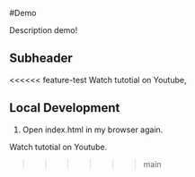 #Demo

Description demo!

## Subheader

<<<<<< feature-test
Watch tutotial on Youtube,

## Local Development

1. Open index.html in my browser again.

Watch tutotial on Youtube.
>>>>>> main
